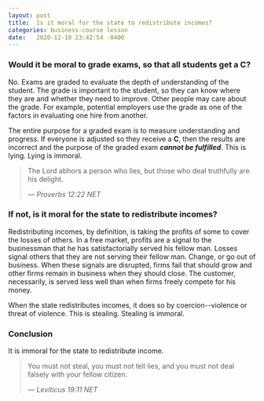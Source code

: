 ```yaml
---
layout: post
title:  Is it moral for the state to redistribute incomes?
categories: business-course lesson
date:   2020-12-18 23:42:54 -0400
---
```


### Would it be moral to grade exams, so that all students get a C?

No.  Exams are graded to evaluate the depth of understanding of the student.  The grade is important to the student, so they can know where they are and whether they need to improve.  Other people may care about the grade.  For example, potential employers use the grade as one of the factors in evaluating one hire from another.

The entire purpose for a graded exam is to measure understanding and progress.  If everyone is adjusted so they receive a __C__, then the results are incorrect and the purpose of the graded exam ___cannot be fulfilled___.  This is lying.  Lying is immoral.

> The Lord abhors a person who lies, but those who deal truthfully are his delight.
>
> &mdash; <cite>Proverbs 12:22 NET</cite>

### If not, is it moral for the state to redistribute incomes?

Redistributing incomes, by definition, is taking the profits of some to cover the losses of others.  In a free market, profits are a signal to the businessman that he has satisfactorially served his fellow man.  Losses signal others that they are not serving their fellow man.  Change, or go out of business.  When these signals are disrupted, firms fail that should grow and other firms remain in business when they should close.  The customer, necessarily, is served less well than when firms freely compete for his money.

When the state redistributes incomes, it does so by coercion--violence or threat of violence.  This is stealing.  Stealing is immoral.

### Conclusion

It is immoral for the state to redistribute income.

> You must not steal, you must not tell lies, and you must not deal falsely with your fellow citizen.
>
> &mdash; <cite>Leviticus 19:11 NET</cite>
